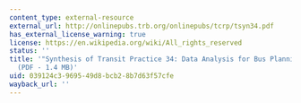 ```yaml
---
content_type: external-resource
external_url: http://onlinepubs.trb.org/onlinepubs/tcrp/tsyn34.pdf
has_external_license_warning: true
license: https://en.wikipedia.org/wiki/All_rights_reserved
status: ''
title: '"Synthesis of Transit Practice 34: Data Analysis for Bus Planning and Monitoring."
  (PDF - 1.4 MB)'
uid: 039124c3-9695-49d8-bcb2-8b7d63f57cfe
wayback_url: ''
---
```

